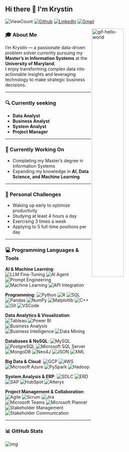 ## Hi there 👋 I'm Krystin  

![ViewCount](https://views.whatilearened.today/views/github/KrystinCWL/KrystinCWL.svg?cache=remove)
[![Github](https://img.shields.io/badge/GitHub-000?style=flat&logo=Github&logoColor=white)](https://github.com/KrystinCWL)
[![LinkedIn](https://img.shields.io/badge/LinkedIn-0077B5?style=flat&logo=LinkedIn&logoColor=white)](https://www.linkedin.com/in/chen-wei-lee-krystin/)
[![Gmail](https://img.shields.io/badge/Email-D14836?style=flat&logo=Gmail&logoColor=white)](mailto:krystin.cw.lee@gmail.com)

<img width="45%" alt="gif-hello-world" src="https://github.com/user-attachments/assets/3daf5ea9-a9c6-47dd-92cb-3fc449380f20" align="right" />

### 🎓 About Me  
I’m Krystin — a passionate data-driven problem solver currently pursuing my **Master’s in Information Systems** at the **University of Maryland**.  
I enjoy transforming complex data into actionable insights and leveraging technology to make strategic business decisions.  

---

### 🔍 Currently seeking  
- **Data Analyst**  
- **Business Analyst**  
- **System Analyst**  
- **Project Manager**

---

### 🌱 Currently Working On
- Completing my Master’s degree in Information Systems  
- Expanding my knowledge in **AI, Data Science, and Machine Learning**  

---

### 💪 Personal Challenges
- Waking up early to optimize productivity  
- Studying at least 4 hours a day  
- Exercising 3 times a week  
- Applying to 5 full-time positions per day  

---

### 💻 Programming Languages & Tools  
**AI & Machine Learning**: 
![LLM Fine-Tuning](https://img.shields.io/badge/LLM_Fine--Tuning-FF6F00?style=flat&logo=openai&logoColor=white)
![AI Agent](https://img.shields.io/badge/AI_Agent-0F9D58?style=flat&logo=googleassistant&logoColor=white)
![Prompt Engineering](https://img.shields.io/badge/Prompt_Engineering-8E44AD?style=flat&logo=openai&logoColor=white)
![Machine Learning](https://img.shields.io/badge/Machine_Learning-F7931E?style=flat&logo=scikitlearn&logoColor=white)
![API Integration](https://img.shields.io/badge/API_Integration-005571?style=flat&logo=fastapi&logoColor=white)

**Programming**: 
![Python](https://img.shields.io/badge/Python-3776AB?style=flat&logo=python&logoColor=white)
![R](https://img.shields.io/badge/R-276DC3?style=flat&logo=r&logoColor=white)
![SQL](https://img.shields.io/badge/SQL-336791?style=flat&logo=postgresql&logoColor=white)
![Pandas](https://img.shields.io/badge/Pandas-150458?style=flat&logo=pandas&logoColor=white)
![NumPy](https://img.shields.io/badge/NumPy-013243?style=flat&logo=numpy&logoColor=white)
![Matplotlib](https://img.shields.io/badge/Matplotlib-0C55A5?style=flat&logo=plotly&logoColor=white)
![C++](https://img.shields.io/badge/C++-00599C?style=flat&logo=cplusplus&logoColor=white)
![Git](https://img.shields.io/badge/Git-F05032?style=flat&logo=git&logoColor=white)
![VSCode](https://img.shields.io/badge/VS_Code-007ACC?style=flat&logo=visualstudiocode&logoColor=white)

**Data Analytics & Visualization**: 
![Tableau](https://img.shields.io/badge/Tableau-E97627?style=flat&logo=tableau&logoColor=white)
![Power BI](https://img.shields.io/badge/Power_BI-F2C811?style=flat&logo=powerbi&logoColor=black)
![Business Analysis](https://img.shields.io/badge/Business_Analysis-1D4ED8?style=flat&logo=googleanalytics&logoColor=white)
![Business Intelligence](https://img.shields.io/badge/Business_Intelligence-2E86C1?style=flat&logo=databricks&logoColor=white)
![Data Mining](https://img.shields.io/badge/Data_Mining-34495E?style=flat&logo=dask&logoColor=white)

**Databases & NoSQL**: 
![MySQL](https://img.shields.io/badge/MySQL-4479A1?style=flat&logo=mysql&logoColor=white)
![PostgreSQL](https://img.shields.io/badge/PostgreSQL-336791?style=flat&logo=postgresql&logoColor=white)
![Microsoft SQL Server](https://img.shields.io/badge/Microsoft_SQL_Server-CC2927?style=flat&logo=microsoftsqlserver&logoColor=white)
![MongoDB](https://img.shields.io/badge/MongoDB-4DB33D?style=flat&logo=mongodb&logoColor=white)
![Neo4J](https://img.shields.io/badge/Neo4j-008CC1?style=flat&logo=neo4j&logoColor=white)
![JSON](https://img.shields.io/badge/JSON-000000?style=flat&logo=json&logoColor=white)
![XML](https://img.shields.io/badge/XML-FF6600?style=flat&logo=w3c&logoColor=white)

**Big Data & Cloud**: 
![GCP](https://img.shields.io/badge/Google_Cloud_Platform-4285F4?style=flat&logo=googlecloud&logoColor=white)
![AWS](https://img.shields.io/badge/AWS-232F3E?style=flat&logo=amazonaws&logoColor=white)
![Microsoft Azure](https://img.shields.io/badge/Microsoft_Azure-0078D4?style=flat&logo=microsoftazure&logoColor=white)
![PySpark](https://img.shields.io/badge/PySpark-E25A1C?style=flat&logo=apachespark&logoColor=white)
![Hadoop](https://img.shields.io/badge/Hadoop-66CCFF?style=flat&logo=apachehadoop&logoColor=black)

**System Analysis & ERP**: 
![SDLC](https://img.shields.io/badge/SDLC-1ABC9C?style=flat&logo=trello&logoColor=white)
![ERD](https://img.shields.io/badge/ERD-16A085?style=flat&logo=databricks&logoColor=white)
![SAP](https://img.shields.io/badge/SAP-0FAAFF?style=flat&logo=sap&logoColor=white)
![HubSpot](https://img.shields.io/badge/HubSpot-FF7A59?style=flat&logo=hubspot&logoColor=white)
![Alteryx](https://img.shields.io/badge/Alteryx-0078C0?style=flat&logo=alteryx&logoColor=white)

**Project Management & Collaboration**: 
![Agile](https://img.shields.io/badge/Agile-FF5733?style=flat&logo=scrumalliance&logoColor=white)
![Scrum](https://img.shields.io/badge/Scrum-0052CC?style=flat&logo=jirasoftware&logoColor=white)
![Jira](https://img.shields.io/badge/Jira-0052CC?style=flat&logo=jira&logoColor=white)
![Microsoft Teams](https://img.shields.io/badge/Microsoft_Teams-6264A7?style=flat&logo=microsoftteams&logoColor=white)
![Microsoft Planner](https://img.shields.io/badge/Microsoft_Planner-217346?style=flat&logo=microsoftplanner&logoColor=white)
![Stakeholder Management](https://img.shields.io/badge/Stakeholder_Management-006600?style=flat&logo=googlemeet&logoColor=white)
![Stakeholder Communication](https://img.shields.io/badge/Stakeholder_Communication-0D9488?style=flat&logo=googlemeet&logoColor=white)



---

### 📊 GitHub Stats
![img](https://github-readme-stats.vercel.app/api/top-langs/?username=KrystinCWL)


<!--

**KrystinCWL/KrystinCWL** is a ✨ _special_ ✨ repository because its `README.md` (this file) appears on your GitHub profile.
- 🔭 I’m currently working on ...
- 🌱 I’m currently learning ...
- 👯 I’m looking to collaborate on ...
- 🤔 I’m looking for help with ...
- 💬 Ask me about ...
- 📫 How to reach me: ...
- 😄 Pronouns: ...
- ⚡ Fun fact: ...

-->
